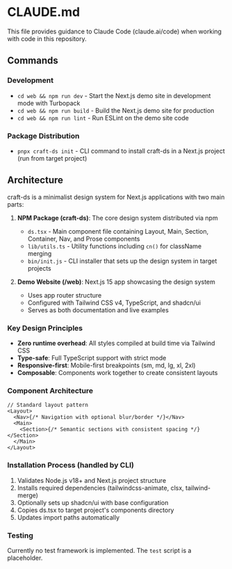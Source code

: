 # CLAUDE.md

This file provides guidance to Claude Code (claude.ai/code) when working with code in this repository.

## Commands

### Development

- `cd web && npm run dev` - Start the Next.js demo site in development mode with Turbopack
- `cd web && npm run build` - Build the Next.js demo site for production
- `cd web && npm run lint` - Run ESLint on the demo site code

### Package Distribution

- `pnpx craft-ds init` - CLI command to install craft-ds in a Next.js project (run from target project)

## Architecture

craft-ds is a minimalist design system for Next.js applications with two main parts:

1. **NPM Package (craft-ds)**: The core design system distributed via npm

   - `ds.tsx` - Main component file containing Layout, Main, Section, Container, Nav, and Prose components
   - `lib/utils.ts` - Utility functions including `cn()` for className merging
   - `bin/init.js` - CLI installer that sets up the design system in target projects

2. **Demo Website (/web)**: Next.js 15 app showcasing the design system
   - Uses app router structure
   - Configured with Tailwind CSS v4, TypeScript, and shadcn/ui
   - Serves as both documentation and live examples

### Key Design Principles

- **Zero runtime overhead**: All styles compiled at build time via Tailwind CSS
- **Type-safe**: Full TypeScript support with strict mode
- **Responsive-first**: Mobile-first breakpoints (sm, md, lg, xl, 2xl)
- **Composable**: Components work together to create consistent layouts

### Component Architecture

```tsx
// Standard layout pattern
<Layout>
  <Nav>{/* Navigation with optional blur/border */}</Nav>
  <Main>
    <Section>{/* Semantic sections with consistent spacing */}</Section>
  </Main>
</Layout>
```

### Installation Process (handled by CLI)

1. Validates Node.js v18+ and Next.js project structure
2. Installs required dependencies (tailwindcss-animate, clsx, tailwind-merge)
3. Optionally sets up shadcn/ui with base configuration
4. Copies ds.tsx to target project's components directory
5. Updates import paths automatically

### Testing

Currently no test framework is implemented. The `test` script is a placeholder.
